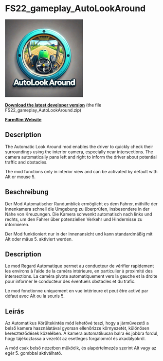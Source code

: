 # FS22_gameplay_AutoLookAround

![image](https://github.com/MathiasHun/FS22_gameplay_AutoLookAround/blob/main/icon_autoLookAround.png)

**[Download the latest developer version](https://farmsim.bltfm.hu/infusions/bltfmhu_downloads_center/downloads.php?cat_id=2&dlc_id=1)** (the file FS22_gameplay_AutoLookAround.zip)

**[FarmSim Website](https://farmsim.bltfm.hu/infusions/bltfmhu_downloads_center/downloads.php)**

## Description

The Automatic Look Around mod enables the driver to quickly check their surroundings using the interior camera, especially near intersections. The camera automatically pans left and right to inform the driver about potential traffic and obstacles.

The mod functions only in interior view and can be activated by default with Alt or mouse 5.

## Beschreibung

Der Mod Automatischer Rundumblick ermöglicht es dem Fahrer, mithilfe der Innenkamera schnell die Umgebung zu überprüfen, insbesondere in der Nähe von Kreuzungen. Die Kamera schwenkt automatisch nach links und rechts, um den Fahrer über potenziellen Verkehr und Hindernisse zu informieren.

Der Mod funktioniert nur in der Innenansicht und kann standardmäßig mit Alt oder mäus 5. aktiviert werden.

## Description

Le mod Regard Automatique permet au conducteur de vérifier rapidement les environs à l’aide de la caméra intérieure, en particulier à proximité des intersections. La caméra pivote automatiquement vers la gauche et la droite pour informer le conducteur des éventuels obstacles et du trafic.

Le mod fonctionne uniquement en vue intérieure et peut être activé par défaut avec Alt ou la souris 5.

## Leírás

Az Automatikus Körültekintés mód lehetővé teszi, hogy a járművezető a belső kamera használatával gyorsan ellenőrizze környezetét, különösen kereszteződések közelében. A kamera automatikusan balra és jobbra fordul, hogy tájékoztassa a vezetőt az esetleges forgalomról és akadályokról.

A mód csak belső nézetben működik, és alapértelmezés szerint Alt vagy az egér 5. gombbal aktiválható.
